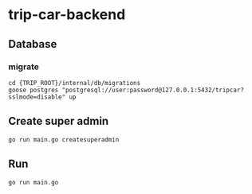 # trip-car-backend
## Database
### migrate
    cd {TRIP_ROOT}/internal/db/migrations
    goose postgres "postgresql://user:password@127.0.0.1:5432/tripcar?sslmode=disable" up
## Create super admin
    go run main.go createsuperadmin
## Run
    go run main.go
